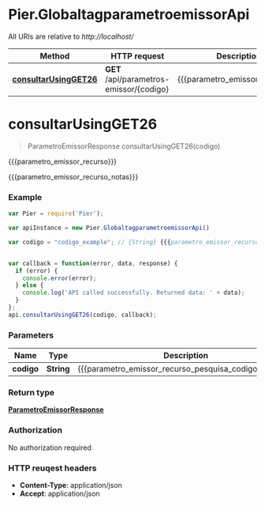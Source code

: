 # Pier.GlobaltagparametroemissorApi

All URIs are relative to *http://localhost/*

Method | HTTP request | Description
------------- | ------------- | -------------
[**consultarUsingGET26**](GlobaltagparametroemissorApi.md#consultarUsingGET26) | **GET** /api/parametros-emissor/{codigo} | {{{parametro_emissor_recurso}}}


<a name="consultarUsingGET26"></a>
# **consultarUsingGET26**
> ParametroEmissorResponse consultarUsingGET26(codigo)

{{{parametro_emissor_recurso}}}

{{{parametro_emissor_recurso_notas}}}

### Example
```javascript
var Pier = require('Pier');

var apiInstance = new Pier.GlobaltagparametroemissorApi()

var codigo = "codigo_example"; // {String} {{{parametro_emissor_recurso_pesquisa_codigo_param}}}


var callback = function(error, data, response) {
  if (error) {
    console.error(error);
  } else {
    console.log('API called successfully. Returned data: ' + data);
  }
};
api.consultarUsingGET26(codigo, callback);
```

### Parameters

Name | Type | Description  | Notes
------------- | ------------- | ------------- | -------------
 **codigo** | **String**| {{{parametro_emissor_recurso_pesquisa_codigo_param}}} | 

### Return type

[**ParametroEmissorResponse**](ParametroEmissorResponse.md)

### Authorization

No authorization required

### HTTP reuqest headers

 - **Content-Type**: application/json
 - **Accept**: application/json

